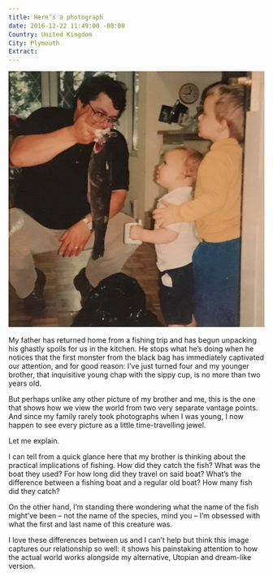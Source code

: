 ```yaml
---
title: Here’s a photograph
date: 2016-12-22 11:49:00 -08:00
Country: United Kingdom
City: Plymouth
Extract: 
---
```


![15659041_1372365542795600_2067026029_o.jpg](/uploads/15659041_1372365542795600_2067026029_o.jpg)

My father has returned home from a fishing trip and has begun unpacking his ghastly spoils for us in the kitchen. He stops what he’s doing when he notices that the first monster from the black bag has immediately captivated our attention, and for good reason: I’ve just turned four and my younger brother, that inquisitive young chap with the sippy cup, is no more than two years old.

But perhaps unlike any other picture of my brother and me, this is the one that shows how we view the world from two very separate vantage points. And since my family rarely took photographs when I was young, I now happen to see every picture as a little time-travelling jewel.

Let me explain.

I can tell from a quick glance here that my brother is thinking about the practical implications of fishing. How did they catch the fish? What was the boat they used? For how long did they travel on said boat? What’s the difference between a fishing boat and a regular old boat? How many fish did they catch? 

On the other hand, I’m standing there wondering what the name of the fish might’ve been – not the name of the species, mind you – I’m obsessed with what the first and last name of this creature was.

I love these differences between us and I can’t help but think this image captures our relationship so well: it shows his painstaking attention to how the actual world works alongside my alternative, Utopian and dream-like version.